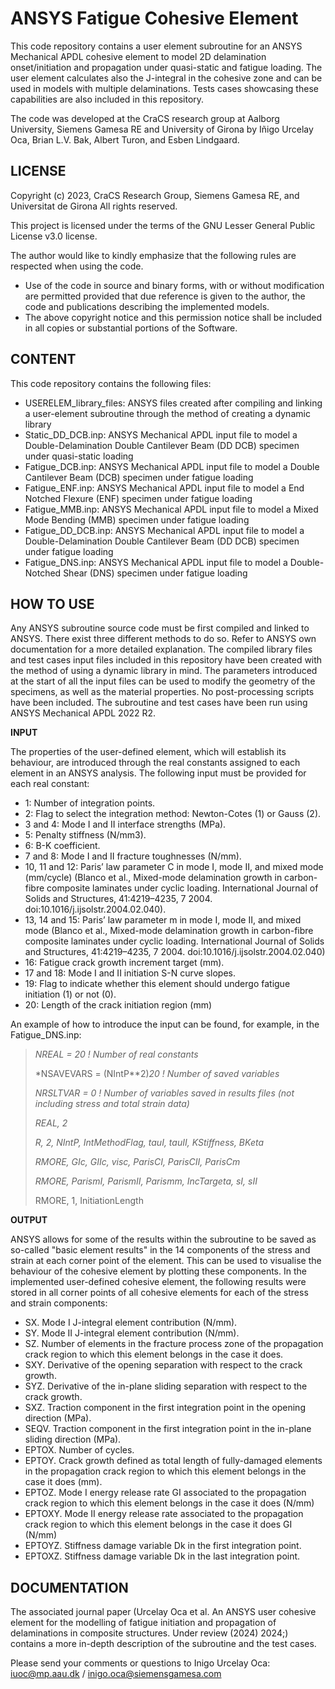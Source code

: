 
# ANSYS Fatigue Cohesive Element
This code repository contains a user element subroutine for an ANSYS Mechanical APDL cohesive element to model 2D delamination onset/initiation and propagation under quasi-static and fatigue loading. The user element calculates also the J-integral in the cohesive zone and can be used in models with multiple delaminations. Tests cases showcasing these capabilities are also included in this repository.

The code was developed at the CraCS research group at Aalborg University, Siemens Gamesa RE and University of Girona by Iñigo Urcelay Oca, Brian L.V. Bak, Albert Turon, and Esben Lindgaard.

LICENSE
---------------
Copyright (c) 2023, CraCS Research Group, Siemens Gamesa RE, and Universitat de Girona 
All rights reserved.

This project is licensed under the terms of the GNU Lesser General Public License v3.0 license.

The author would like to kindly emphasize that the following rules are respected when using the code. 
* Use of the code in source and binary forms, with or without modification are permitted provided that due reference is given to the author, the code and publications describing the implemented models.
* The above copyright notice and this permission notice shall be included in all copies or substantial portions of the Software.

CONTENT
---------------
This code repository contains the following files:
* USERELEM_library_files: ANSYS files created after compiling and linking a user-element subroutine through the method of creating a dynamic library
* Static_DD_DCB.inp: ANSYS Mechanical APDL input file to model a Double-Delamination Double Cantilever Beam (DD DCB) specimen under quasi-static loading
* Fatigue_DCB.inp: ANSYS Mechanical APDL input file to model a Double Cantilever Beam (DCB) specimen under fatigue loading
* Fatigue_ENF.inp: ANSYS Mechanical APDL input file to model a End Notched Flexure (ENF) specimen under fatigue loading
* Fatigue_MMB.inp: ANSYS Mechanical APDL input file to model a Mixed Mode Bending (MMB) specimen under fatigue loading
* Fatigue_DD_DCB.inp: ANSYS Mechanical APDL input file to model a Double-Delamination Double Cantilever Beam (DD DCB) specimen under fatigue loading
* Fatigue_DNS.inp: ANSYS Mechanical APDL input file to model a Double-Notched Shear (DNS) specimen under fatigue loading

HOW TO USE
---------------
Any ANSYS subroutine source code must be first compiled and linked to ANSYS. There exist three different methods to do so. Refer to ANSYS own documentation for a more detailed explanation. The compiled library files and test cases input files included in this repository have been created with the method of using a dynamic library in mind. 
The parameters introduced at the start of all the input files can be used to modify the geometry of the specimens, as well as the material properties. No post-processing scripts have been included.
The subroutine and test cases have been run using ANSYS Mechanical APDL 2022 R2.

**INPUT**

The properties of the user-defined element, which will establish its behaviour, are introduced through the real constants assigned to each element in an ANSYS analysis. The following input must be provided for each real constant:
* 1: Number of integration points.
* 2: Flag to select the integration method: Newton-Cotes (1) or Gauss (2).
* 3 and 4: Mode I and II interface strengths (MPa).
* 5: Penalty stiffness (N/mm3).
* 6: B-K coefficient.
* 7 and 8: Mode I and II fracture toughnesses (N/mm).
* 10, 11 and 12: Paris’ law parameter C in mode I, mode II, and mixed mode (mm/cycle) (Blanco et al., Mixed-mode delamination growth in carbon-fibre composite laminates under cyclic loading. International Journal of Solids and Structures, 41:4219–4235, 7 2004. doi:10.1016/j.ijsolstr.2004.02.040).
* 13, 14 and 15: Paris’ law parameter m in mode I, mode II, and mixed mode (Blanco et al., Mixed-mode delamination growth in carbon-fibre composite laminates under cyclic loading. International Journal of Solids and Structures, 41:4219–4235, 7 2004. doi:10.1016/j.ijsolstr.2004.02.040)
* 16: Fatigue crack growth increment target (mm).
* 17 and 18: Mode I and II initiation S-N curve slopes.
* 19: Flag to indicate whether this element should undergo fatigue initiation (1) or not (0).
* 20: Length of the crack initiation region (mm)

An example of how to introduce the input can be found, for example, in the Fatigue_DNS.inp:

> *NREAL = 20 ! Number of real constants*
>
> *NSAVEVARS = (NIntP**2)*20 ! Number of saved variables*
>
> *NRSLTVAR = 0 ! Number of variables saved in results files (not including stress and total strain data)*
>
> *REAL, 2*
>
> *R, 2, NIntP, IntMethodFlag, tauI, tauII, KStiffness, BKeta*
>
> *RMORE, GIc, GIIc, visc, ParisCI, ParisCII, ParisCm*
>
> *RMORE, ParismI, ParismII, Parismm, IncTargeta, sI, sII*
>
> RMORE, 1, InitiationLength 


 
**OUTPUT**

ANSYS allows for some of the results within the subroutine to be saved as so-called "basic element results" in the 14 components of the stress and strain at each corner point of the element. This can be used to visualise the behaviour of the cohesive element by plotting these components. In the implemented user-defined cohesive element, the following results were stored in all corner points of all cohesive elements for each of the stress and strain components:
* SX. Mode I J-integral element contribution (N/mm).
* SY. Mode II J-integral element contribution (N/mm).
* SZ. Number of elements in the fracture process zone of the propagation crack region to which this element belongs in the case it does.
* SXY. Derivative of the opening separation with respect to the crack growth.
* SYZ. Derivative of the in-plane sliding separation with respect to the crack growth.
* SXZ. Traction component in the first integration point in the opening direction (MPa).
* SEQV. Traction component in the first integration point in the in-plane sliding direction (MPa).
* EPTOX. Number of cycles.
* EPTOY. Crack growth defined as total length of fully-damaged elements in the propagation crack region to which this element belongs in the case it does (mm).
* EPTOZ. Mode I energy release rate GI associated to the propagation crack region to which this element belongs in the case it does (N/mm)
* EPTOXY. Mode II energy release rate associated to the propagation crack region to which this element belongs in the case it does GI (N/mm)
* EPTOYZ. Stiffness damage variable Dk in the first integration point.
* EPTOXZ. Stiffness damage variable Dk in the last integration point.

DOCUMENTATION 
---------------
The associated journal paper (Urcelay Oca et al. An ANSYS user cohesive element for the modelling of fatigue initiation and propagation of delaminations in composite structures. Under review (2024) 2024;) contains a more in-depth description of the subroutine and the test cases.

Please send your comments or questions to Inigo Urcelay Oca: iuoc@mp.aau.dk / inigo.oca@siemensgamesa.com 
